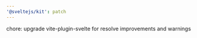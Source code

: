 ```yaml
---
'@sveltejs/kit': patch
---
```


chore: upgrade vite-plugin-svelte for resolve improvements and warnings
